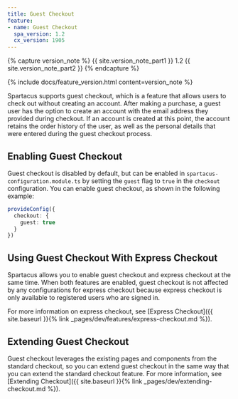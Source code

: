 ```yaml
---
title: Guest Checkout
feature:
- name: Guest Checkout
  spa_version: 1.2
  cx_version: 1905
---
```


{% capture version_note %}
{{ site.version_note_part1 }} 1.2 {{ site.version_note_part2 }}
{% endcapture %}

{% include docs/feature_version.html content=version_note %}

Spartacus supports guest checkout, which is a feature that allows users to check out without creating an account. After making a purchase, a guest user has the option to create an account with the email address they provided during checkout. If an account is created at this point, the account retains the order history of the user, as well as the personal details that were entered during the guest checkout process.

## Enabling Guest Checkout

Guest checkout is disabled by default, but can be enabled in `spartacus-configuration.module.ts` by setting the `guest` flag to `true` in the `checkout` configuration. You can enable guest checkout, as shown in the following example:

```ts
provideConfig({
  checkout: {
    guest: true
  }
})
```

## Using Guest Checkout With Express Checkout

Spartacus allows you to enable guest checkout and express checkout at the same time. When both features are enabled, guest checkout is not affected by any configurations for express checkout because express checkout is only available to registered users who are signed in.

For more information on express checkout, see [Express Checkout]({{ site.baseurl }}{% link _pages/dev/features/express-checkout.md %}).

## Extending Guest Checkout

Guest checkout leverages the existing pages and components from the standard checkout, so you can extend guest checkout in the same way that you can extend the standard checkout feature. For more information, see [Extending Checkout]({{ site.baseurl }}{% link _pages/dev/extending-checkout.md %}).
